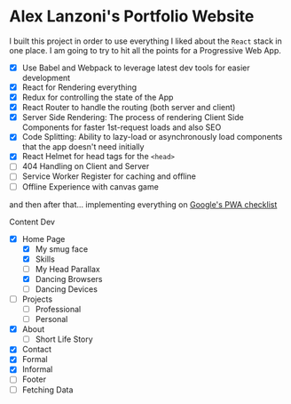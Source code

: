 # Alex Lanzoni's Portfolio Website

I built this project in order to use everything I liked about the `React` stack in one place. I am going to try to hit all the points for a Progressive Web App.

- [X] Use Babel and Webpack to leverage latest dev tools for easier development
- [X] React for Rendering everything
- [X] Redux for controlling the state of the App
- [X] React Router to handle the routing (both server and client)
- [X] Server Side Rendering: The process of rendering Client Side Components for faster 1st-request loads and also SEO
- [X] Code Splitting: Ability to lazy-load or asynchronously load components that the app doesn't need initially
- [X] React Helmet for head tags for the `<head>`
- [ ] 404 Handling on Client and Server
- [ ] Service Worker Register for caching and offline
- [ ] Offline Experience with canvas game

and then after that... implementing everything on [Google's PWA checklist](https://developers.google.com/web/progressive-web-apps/checklist)

Content Dev
- [X] Home Page
  - [X] My smug face
  - [X] Skills
  - [ ] My Head Parallax
  - [X] Dancing Browsers
  - [ ] Dancing Devices
- [ ] Projects
  - [ ] Professional
  - [ ] Personal
- [X] About
  - [ ] Short Life Story
- [X] Contact
 - [X] Formal
 - [X] Informal
- [ ] Footer
- [ ] Fetching Data

